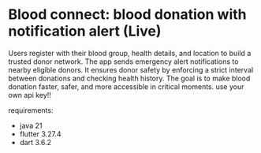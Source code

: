 # Blood connect: blood donation with notification alert (Live)

Users register with their blood group, health details, and location to build a trusted donor network. The app sends emergency alert notifications to nearby eligible donors. It ensures donor safety by enforcing a strict interval between donations and checking health history. The goal is to make blood donation faster, safer, and more accessible in critical moments.
use your own api key!!

requirements:
- java 21
- flutter 3.27.4
- dart 3.6.2
